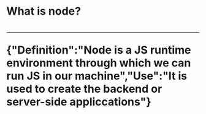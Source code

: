<h1>What is node?<h1>
  <hr>

<p>{"Definition":"Node is a JS runtime environment through which we can run JS in our machine","Use":"It is used to create the backend or server-side appliccations"}<p>
